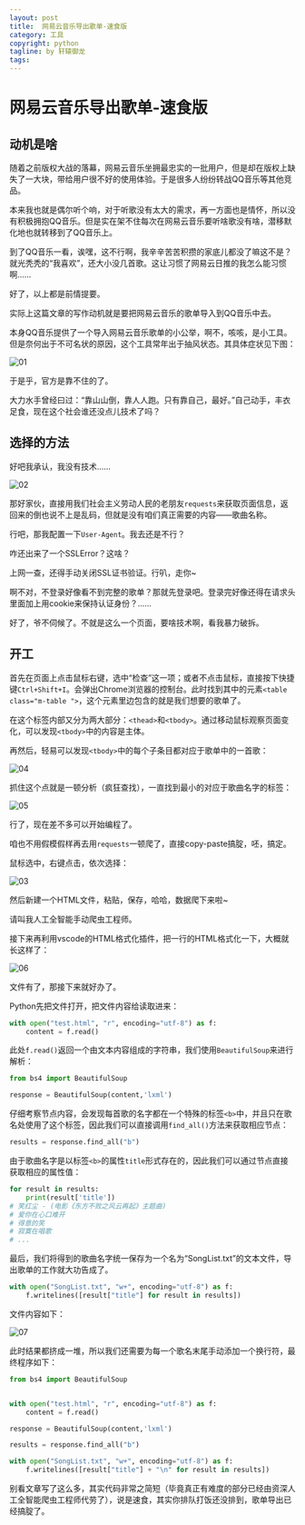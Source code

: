 ```yaml
---
layout: post
title:  网易云音乐导出歌单-速食版
category: 工具
copyright: python
tagline: by 轩辕御龙
tags: 
---
```


# 网易云音乐导出歌单-速食版

## 动机是啥

随着之前版权大战的落幕，网易云音乐坐拥最忠实的一批用户，但是却在版权上缺失了一大块，带给用户很不好的使用体验。于是很多人纷纷转战QQ音乐等其他竞品。

本来我也就是偶尔听个响，对于听歌没有太大的需求，再一方面也是情怀，所以没有积极拥抱QQ音乐。但是实在架不住每次在网易云音乐要听啥歌没有啥，潜移默化地也就转移到了QQ音乐上。

到了QQ音乐一看，诶嘿，这不行啊，我辛辛苦苦积攒的家底儿都没了嘛这不是？就光秃秃的“我喜欢”，还大小没几首歌。这让习惯了网易云日推的我怎么能习惯啊……

<!--more-->

好了，以上都是前情提要。

实际上这篇文章的写作动机就是要把网易云音乐的歌单导入到QQ音乐中去。

本身QQ音乐提供了一个导入网易云音乐歌单的小公举，啊不，咳咳，是小工具。但是奈何出于不可名状的原因，这个工具常年出于抽风状态。其具体症状见下图：

![01](http://www.justdopython.com/assets/images/2020/06/29/01.png)

于是乎，官方是靠不住的了。

大力水手曾经曰过：“靠山山倒，靠人人跑。只有靠自己，最好。”自己动手，丰衣足食，现在这个社会谁还没点儿技术了吗？

## 选择的方法

好吧我承认，我没有技术……

![02](http://www.justdopython.com/assets/images/2020/06/29/02.jpg)

那好家伙，直接用我们社会主义劳动人民的老朋友`requests`来获取页面信息，返回来的倒也说不上是乱码，但就是没有咱们真正需要的内容——歌曲名称。

行吧，那我配置一下`User-Agent`。我去还是不行？

咋还出来了一个SSLError？这啥？

上网一查，还得手动关闭SSL证书验证。行叭，走你~

啊不对，不登录好像看不到完整的歌单？那就先登录吧。登录完好像还得在请求头里面加上用cookie来保持认证身份？……

好了，爷不伺候了。不就是这么一个页面，要啥技术啊，看我暴力破拆。

## 开工

首先在页面上点击鼠标右键，选中“检查”这一项；或者不点击鼠标，直接按下快捷键`Ctrl+Shift+I`。会弹出Chrome浏览器的控制台。此时找到其中的元素`<table class="m-table ">`，这个元素里边包含的就是我们想要的歌单了。

在这个标签内部又分为两大部分：`<thead>`和`<tbody>`。通过移动鼠标观察页面变化，可以发现`<tbody>`中的内容是主体。

再然后，轻易可以发现`<tbody>`中的每个子条目都对应于歌单中的一首歌：

![04](http://www.justdopython.com/assets/images/2020/06/29/04.png)

抓住这个点就是一顿分析（疯狂查找），一直找到最小的对应于歌曲名字的标签：

![05](http://www.justdopython.com/assets/images/2020/06/29/05.png)

行了，现在差不多可以开始编程了。

咱也不用假模假样再去用`requests`一顿爬了，直接copy-paste搞腚，呸，搞定。

鼠标选中，右键点击，依次选择：

![03](http://www.justdopython.com/assets/images/2020/06/29/03.png)

然后新建一个HTML文件，粘贴，保存，哈哈，数据爬下来啦~

请叫我人工全智能手动爬虫工程师。

接下来再利用vscode的HTML格式化插件，把一行的HTML格式化一下，大概就长这样了：

![06](http://www.justdopython.com/assets/images/2020/06/29/06.png)

文件有了，那接下来就好办了。

Python先把文件打开，把文件内容给读取进来：

```python
with open("test.html", "r", encoding="utf-8") as f:
    content = f.read()
```

此处`f.read()`返回一个由文本内容组成的字符串，我们使用`BeautifulSoup`来进行解析：

```python
from bs4 import BeautifulSoup

response = BeautifulSoup(content,'lxml')
```

仔细考察节点内容，会发现每首歌的名字都在一个特殊的标签`<b>`中，并且只在歌名处使用了这个标签，因此我们可以直接调用`find_all()`方法来获取相应节点：

```python
results = response.find_all("b")
```

由于歌曲名字是以标签`<b>`的属性`title`形式存在的，因此我们可以通过节点直接获取相应的属性值：

```python
for result in results:
    print(result['title'])
# 笑红尘 - (电影《东方不败之风云再起》主题曲)
# 爱你在心口难开
# 得意的笑
# 寂寞在唱歌
# ...
```

最后，我们将得到的歌曲名字统一保存为一个名为“SongList.txt”的文本文件，导出歌单的工作就大功告成了。

```python
with open("SongList.txt", "w+", encoding="utf-8") as f:
    f.writelines([result["title"] for result in results])
```

文件内容如下：

![07](http://www.justdopython.com/assets/images/2020/06/29/07.png)

此时结果都挤成一堆，所以我们还需要为每一个歌名末尾手动添加一个换行符，最终程序如下：

```python
from bs4 import BeautifulSoup


with open("test.html", "r", encoding="utf-8") as f:
    content = f.read()

response = BeautifulSoup(content,'lxml')

results = response.find_all("b")

with open("SongList.txt", "w+", encoding="utf-8") as f:
    f.writelines([result["title"] + "\n" for result in results])
```

别看文章写了这么多，其实代码非常之简短（毕竟真正有难度的部分已经由资深人工全智能爬虫工程师代劳了），说是速食，其实你排队打饭还没排到，歌单导出已经搞腚了。